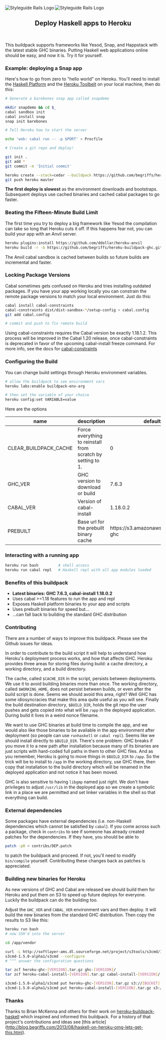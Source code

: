 <img src="img/haskell.png" alt="Styleguide Rails Logo" align="left" />
<img src="img/heroku.png" alt="Styleguide Rails Logo" align="left" />
<br />
<h2 align="center">Deploy Haskell apps to Heroku</h2>

<br />

This buildpack supports frameworks like Yesod, Snap, and Happstack with
the latest stable GHC binaries. Putting Haskell web applications online
should be easy, and now it is. Try it for yourself.

### Example: deploying a Snap app

Here's how to go from zero to "hello world" on Heroku. You'll need to
install the [Haskell Platform](http://www.haskell.org/platform/) and
the [Heroku Toolbelt](https://toolbelt.herokuapp.com/) on your local
machine, then do this:

```sh
# Generate a barebones snap app called snapdemo

mkdir snapdemo && cd $_
cabal sandbox init
cabal install snap
snap init barebones

# Tell Heroku how to start the server

echo 'web: cabal run -- -p $PORT' > Procfile

# Create a git repo and deploy!

git init .
git add *
git commit -m 'Initial commit'

heroku create --stack=cedar --buildpack https://github.com/begriffs/heroku-buildpack-ghc.git
git push heroku master
```

**The first deploy is slowest** as the environment downloads and
bootstraps. Subsequent deploys use cached binaries and cached cabal
packages to go faster.

### Beating the Fifteen-Minute Build Limit

The first time you try to deploy a big framework like Yesod the
compilation can take so long that Heroku cuts it off. If this happens
fear not, you can build your app with an Anvil server.

```sh
heroku plugins:install https://github.com/ddollar/heroku-anvil
heroku build -r -b https://github.com/begriffs/heroku-buildpack-ghc.git
```

The Anvil cabal sandbox is cached between builds so future builds
are incremental and faster.

### Locking Package Versions

Cabal sometimes gets confused on Heroku and tries installing outdated
packages. If you have your app working locally you can constrain the
remote package versions to match your local environment. Just do this:

```sh
cabal install cabal-constraints
cabal-constraints dist/dist-sandbox-*/setup-config > cabal.config
git add cabal.config

# commit and push to fix remote build
```

Using cabal-constraints requires the Cabal version be exactly 1.18.1.2.
This process will be improved in the Cabal 1.20 release, once
cabal-constraints is deprecated in favor of the upcoming cabal-install
freeze command. For more info, see the docs for
[cabal-constraints](https://github.com/benarmston/cabal-constraints)

### Configuring the Build

You can change build settings through Heroku environment variables.

```sh
# allow the buildpack to see environment vars
heroku labs:enable buildpack-env-arg

# then set the variable of your choice
heroku config:set VARIABLE=value
```

Here are the options
<table>
<thead>
<tr><th>name</th><th>description</th><th>default</th></tr>
</thead>
<tbody>
<tr>
  <td>CLEAR_BUILDPACK_CACHE</td>
  <td>Force everything to reinstall from scratch by setting to 1.</td>
  <td>0</td>
</tr>
<tr>
  <td>GHC_VER</td>
  <td>GHC version to download or build</td>
  <td>7.6.3</td>
</tr>
<tr>
  <td>CABAL_VER</td>
  <td>Version of cabal-install</td>
  <td>1.18.0.2</td>
</tr>
<tr>
  <td>PREBUILT</td>
  <td>Base url for the prebuilt binary cache</td>
  <td>https://s3.amazonaws.com/heroku-ghc</td>
</tr>
</tbody>
</table>


### Interacting with a running app

```sh
heroku run bash         # shell access
heroku run cabal repl   # Haskell repl with all app modules loaded
```

### Benefits of this buildpack

* **Latest binaries: GHC 7.6.3, cabal-install 1.18.0.2**
* Uses cabal >=1.18 features to run the app and repl
* Exposes Haskell platform binaries to your app and scripts
* Uses prebuilt binaries for speed but...
* ...can fall back to building the standard GHC distribution

### Contributing

There are a number of ways to improve this buildpack. Please see the
Github issues for ideas.

In order to contribute to the build script it will help to understand
how Heroku's deployment process works, and how that affects GHC. Heroku
provides three areas for storing files during build: a cache directory,
a working directory, and a build directory.

The cache, called `$CACHE_DIR` in the script, persists between
deployments. We use it to avoid building binaries more than once. The
working directory, called `$WORKING_HOME`, does not persist between
builds, or even after the build script is done. Seems we should avoid
this area, right? Well GHC has some idiosyncracies that make this area
quite useful as you will see. Finally the build destination directory,
`$BUILD_DIR`, holds the git repo the user pushes and gets copied into
what will be `/app` in the deployed application. During build it lives
in a weird nonce filename.

We want to use GHC binaries at build time to compile the app, and we
would also like those binaries to be available in the app environment
after deployment (so people can use `runhaskell` or `cabal repl`). Seems
like we should install directly to `$BUILD_DIR`. There's one problem:
GHC breaks if you move it to a new path after installation because many
of its binaries are just scripts with hard-coded full paths in them to
other GHC files. And as you remember, Heroku is going to move things in
`$BUILD_DIR` to `/app`. So the trick will be to install to `/app` in the
working directory, use GHC there, then copy that installation to the
build directory which will be renamed in the deployed application and
not notice it has been moved.

GHC is also sensitive to having `libgmp` named just right. We don't
have privileges to adjust `/usr/lib` in the deployed app so we create a
symbolic link in a place we are permitted and set linker variables in
the shell so that everything can build.

### External dependencies

Some packages have external dependencies (i.e. non-Haskell dependencies which cannot be satisfied by `cabal`). If you come across such a package, check in `contribs` to see if someone has already created patches for the dependencies. If they have, you should be able to
```sh
patch -p0 < contribs/DEP.patch
```
to patch the buildpack and proceed. If not, you'll need to modify `bin/compile` yourself. Contributing these changes back as patches is appreciated.

### Building new binaries for Heroku

As new versions of GHC and Cabal are released we should build them for
Heroku and put them on S3 to speed up future deploys for everyone. Luckily
the buildpack can do the building too.

Adjust the `GHC_VER` and `CABAL_VER` environment vars and then
deploy. It will build the new binaries from the standard GHC
distribution. Then copy the results to S3 like this:

```sh
heroku run bash
# now SSH'd into the server

cd /app/vendor

curl -L http://softlayer-ams.dl.sourceforge.net/project/s3tools/s3cmd/1.5.0-alpha1/s3cmd-1.5.0-alpha1.tar.gz | tar zx
s3cmd-1.5.0-alpha1/s3cmd --configure
# ^^^ answer the configuration questions

tar zcf heroku-ghc-[VERSION].tar.gz ghc-[VERSION]/
tar zcf heroku-cabal-install-[VERSION].tar.gz cabal-install-[VERSION]/

s3cmd-1.5.0-alpha1/s3cmd put heroku-ghc-[VERSION].tar.gz s3://[BUCKET]
s3cmd-1.5.0-alpha1/s3cmd put heroku-cabal-install-[VERSION].tar.gz s3://[BUCKET]
```

### Thanks

Thanks to Brian McKenna and others for their work on
[heroku-buildpack-haskell](https://github.com/puffnfresh/heroku-buildpack-haskell)
which inspired and informed this buildpack. For a history of that project's
contributions and ideas see [this article]
(http://blog.begriffs.com/2013/08/haskell-on-heroku-omg-lets-get-this.html).
